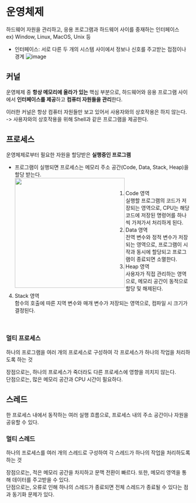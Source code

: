 # 운영체제
하드웨어 자원을 관리하고, 응용 프로그램과 하드웨어 사이를 중재하는 인터페이스 <br />
ex) Window, Linux, MacOS, Unix 등
- 인터페이스: 서로 다른 두 개의 시스템 사이에서 정보나 신호를 주고받는 접점이나 경계
![image](https://github.com/woneee99/TIL/assets/87613419/3697fa53-b942-41b5-bf1d-bc779f852bf4)

## 커널
운영체제 중 **항상 메모리에 올라가 있는** 핵심 부분으로, 하드웨어와 응용 프로그램 사이에서 **인터페이스를 제공**하고 **컴퓨터 자원들을 관리**한다. <p /> 
이러한 커널은 항상 컴퓨터 자원들만 보고 있어서 사용자와의 상호작용은 하지 않는다. <br />
-> 사용자와의 상호작용을 위해 Shell과 같은 프로그램을 제공한다. 
<br />

## 프로세스
운영체제로부터 필요한 자원을 할당받은 **실행중인 프로그램**
- 프로그램이 실행되면 프로세스는 메모리 주소 공간(Code, Data, Stack, Heap)을 할당 받는다. <br />
<img src="https://github.com/woneee99/TIL/assets/87613419/6f448e44-5380-4ee3-ab73-99ab4b588b29"  height="300" align="left"/> <br />

1. Code 영역 <br />
 실행할 프로그램의 코드가 저장되는 영역으로, CPU는 해당 코드에 저장된 명령어를 하나씩 가져가서 처리하게 된다.
2. Data 영역 <br />
 전역 변수와 정적 변수가 저장되는 영역으로, 프로그램이 시작과 동시에 할당되고 프로그램이 종료되면 소멸한다.
3. Heap 영역 <br />
 사용자가 직접 관리하는 영역으로, 메모리 공간이 동적으로 할당 및 해제된다.
4. Stack 영역 <br />
 함수의 호출에 따른 지역 변수와 매개 변수가 저장되는 영역으로, 컴파일 시 크기가 결정된다.

<br />
    
### 멀티 프로세스
하나의 프로그램을 여러 개의 프로세스로 구성하여 각 프로세스가 하나의 작업을 처리하도록 하는 것 <p />
장점으로는, 하나의 프로세스가 죽더라도 다른 프로세스에 영향을 끼치지 않는다. <br />
단점으로는, 많은 메모리 공간과 CPU 시간이 필요하다. <br />

## 스레드 
한 프로세스 내에서 동작하는 여러 실행 흐름으로, 프로세스 내의 주소 공간이나 자원을 공유할 수 있다.

### 멀티 스레드
하나의 프로세스를 여러 개의 스레드로 구성하여 각 스레드가 하나의 작업을 처리하도록 하는 것 <p />
장점으로는, 적은 메모리 공간을 차지하고 문맥 전환이 빠르다. 또한, 메모리 영역을 통해 데이터를 주고받을 수 있다. <br />
단점으로는, 오류로 인해 하나의 스레드가 종료되면 전체 스레드가 종료될 수 있다는 점과 동기화 문제가 있다.


